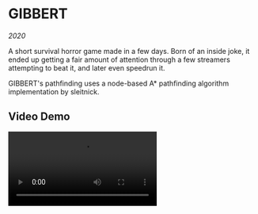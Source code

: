 # GIBBERT
*2020*

A short survival horror game made in a few days. 
Born of an inside joke, it ended up getting a fair amount of attention through a few streamers attempting to beat it,
and later even speedrun it.

GIBBERT's pathfinding uses a node-based A* pathfinding algorithm implementation by sleitnick.

## Video Demo
![Singleplayer Demo](/media/gibbert/demo.mp4)